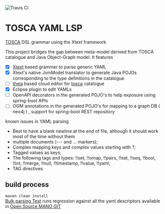![Travis CI ](https://travis-ci.com/raghvendra-v/tosca-yaml-lsp.svg?branch=master)  
    
 
      
# TOSCA YAML LSP
[TOSCA](http://docs.oasis-open.org/tosca/TOSCA-Simple-Profile-YAML/v1.2/TOSCA-Simple-Profile-YAML-v1.2.html) DSL grammar using the Xtext framework

This project bridges the gap between meta-model derived from TOSCA catalogue and 
Java Object-Graph model.
It features 
 + [x] [Xtext](https://github.com/eclipse/xtext "Eclipse Xtext™") based grammer to parse generic YAML
 + [x] Xtext's native JvmModel translator to generate Java POJOs corresponding to the type definitions in the catalogue
 + [ ] [theia](https://github.com/theia-ide "theia-ide")  based cloud editor for [tosca](http://docs.oasis-open.org/tosca/TOSCA-Simple-Profile-YAML/v1.2/TOSCA-Simple-Profile-YAML-v1.2.html 
 "TOSCA Simple Profile in YAML Version 1.2") catalogue
 + [x] Eclipse plugin to edit YAMLs
 + [ ] OpenAPI decorators in the generated POJO's to help exposure using spring-boot APIs
 + [ ] OGM annotations in the generated POJO's for mapping to a graph DB ( neo4j ) , support for spring-boot REST repository
 
known issues in YAML parsing
 + Best to have a blank newline at the end of file, although it should work most of the time without them 
 + multiple documents (--- and ... markers);
 + Complex mapping keys and complex values starting with ?;
 + Tagged values as keys;
 + The following tags and types: !!set, !!omap, !!pairs, !!set, !!seq, !!bool, !!int, !!merge, !!null, !!timestamp, !!value, !!yaml;
 + TAG directives

## build process ## 
`maven clean install`  
[Bulk parsing Test](org.ezyaml.lang.tosca.yaml.tests/src/org/ezyaml/lang/tosca/tests/BulkYamlParserTest.xtend) runs regression against all the yaml descriptors available in [Open Source MANO GIT](https://osm.etsi.org/gitweb/?p=osm/devops.git;a=summary "OSM MANO") 
